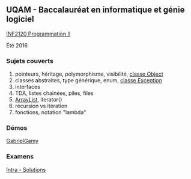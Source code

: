 ## UQAM - Baccalauréat en informatique et génie logiciel
[INF2120 Programmation II](http://www.etudier.uqam.ca/cours?sigle=INF2120&p=7416)

Été 2016
### Sujets couverts
1. pointeurs, héritage, polymorphisme, visibilité, [classe Object](https://docs.oracle.com/javase/8/docs/api/java/lang/Object.html)
2. classes abstraites, type générique, enum, [classe Exception](https://docs.oracle.com/javase/8/docs/api/java/lang/Exception.html)
3. interfaces
4. TDA, listes chainées, piles, files
5. [ArrayList](https://docs.oracle.com/javase/8/docs/api/java/util/ArrayList.html), iterator()
6. récursion vs itération
7. fonctions, notation "lambda"

### Démos
[GabrielGamy](https://github.com/GabrielGamy/INF2120-Demo)

### Examens
[Intra - Solutions](https://github.com/charlesfranciscodev/inf2120/tree/master/examens/intra-solutions)
